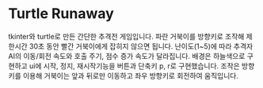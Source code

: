 # Turtle Runaway

tkinter와 turtle로 만든 간단한 추격전 게임입니다. 파란 거북이를 방향키로 조작해 제한시간 30초 동안 빨간 거북이에게 잡히지 않으면 됩니다. 난이도(1~5)에 따라 추격자 AI의 이동/회전 속도와 호출 주기, 점수 증가 속도가 달라집니다. 배경은 하늘색으로 구현하고 ui에 시작, 정지, 재시작기능을 버튼과 단축키 p, r로 구현했습니다. 조작은 방향키를 이용해 거북이는 앞과 뒤로만 이동하고 좌우 방향키로 회전하여 움직입니다. 
